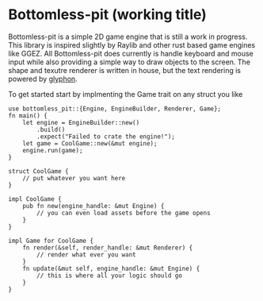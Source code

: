 # Bottomless-pit (working title)
Bottomless-pit is a simple 2D game engine that is still a work in progress.
This library is inspired slightly by Raylib and other rust based game engines like GGEZ.
All Bottomless-pit does currently is handle keyboard and mouse input while also providing
a simple way to draw objects to the screen. The shape and texutre renderer is written
in house, but the text rendering is powered by [glyphon](https://github.com/grovesNL/glyphon).

To get started start by implmenting the Game trait on any struct you like
```rust,no_run
use bottomless_pit::{Engine, EngineBuilder, Renderer, Game};
fn main() {
    let engine = EngineBuilder::new()
        .build()
        .expect("Failed to crate the engine!");
    let game = CoolGame::new(&mut engine);
    engine.run(game);
}

struct CoolGame {
    // put whatever you want here
}

impl CoolGame {
    pub fn new(engine_handle: &mut Engine) {
        // you can even load assets before the game opens
    }
}

impl Game for CoolGame {
    fn render(&self, render_handle: &mut Renderer) {
        // render what ever you want
    }
    fn update(&mut self, engine_handle: &mut Engine) {
        // this is where all your logic should go
    }
}
```